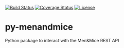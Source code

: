 [![Build Status](https://circleci.com/gh/EncoreTechnologies/py-menandmice.svg?style=shield)](https://circleci.com/gh/EncoreTechnologies/py-menandmice) [![Coverage Status](https://coveralls.io/repos/github/EncoreTechnologies/py-menandmice/badge.svg)](https://coveralls.io/github/EncoreTechnologies/py-menandmice) [![License](https://img.shields.io/badge/License-Apache%202.0-blue.svg)](https://opensource.org/licenses/Apache-2.0)

# py-menandmice
Python package to interact with the Men&amp;Mice REST API
